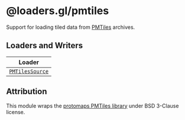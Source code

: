 # @loaders.gl/pmtiles

Support for loading tiled data from [PMTiles](/docs/modules/pmtiles/formats/pmtiles) archives.

## Loaders and Writers

| Loader                                                                |
| --------------------------------------------------------------------- |
| [`PMTilesSource`](/docs/modules/pmtiles/api-reference/pmtiles-source) |

## Attribution

This module wraps the [protomaps PMTiles library](https://github.com/protomaps/PMTiles/blob/main/LICENSE)
under BSD 3-Clause license.
